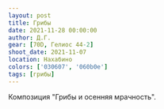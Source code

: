```yaml
---
layout: post
title: Грибы
date: 2021-11-28 00:00:00
author: Д.Г.
gear: [70D, Гелиос 44-2]
shoot_date: 2021-11-07
location: Нахабино
colors: ['030607', '060b0e']
tags: [грибы]
---
```

Композиция "Грибы и осенняя мрачность".
